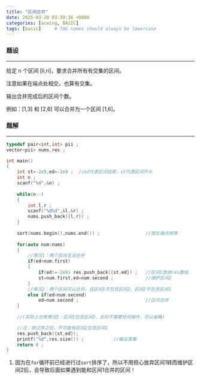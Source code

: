 ```yaml
---
title: "区间合并"
date: 2025-03-20 03:39:16 +0800
categories: [acwing, BASIC]
tags: [basic]     # TAG names should always be lowercase
---
```

### 题设
---
给定 n 个区间 \[li,ri]，要求合并所有有交集的区间。

注意如果在端点处相交，也算有交集。

输出合并完成后的区间个数。

例如：\[1,3] 和 \[2,6] 可以合并为一个区间 \[1,6]。

### 题解
---
```cpp
typedef pair<int,int> pii ;
vector<pii> nums,res ;

int main()
{
    int st=-2e9,ed=-2e9 ;  //ed代表区间结尾，st代表区间开头
    int n ;
    scanf("%d",&n) ; 
    
    while(n--)
    {
        int l,r ; 
        scanf("%d%d",&l,&r) ;
        nums.push_back({l,r}) ;
    }
    
    sort(nums.begin(),nums.end()) ;                 //按左端点排序
    
    for(auto num:nums)                   
    {
	    //情况1：两个区间无法合并
        if(ed<num.first)                            
        {
            if(ed!=-2e9) res.push_back({st,ed}) ;   //区间1放进res数组
            st=num.first,ed=num.second ;            //维护区间2
        }
        //情况2：两个区间可以合并，且区间1不包含区间2，区间2不包含区间1
        else if(ed<num.second)  
            ed=num.second ;                         //区间合并
    }  
    
    //(实际上也有情况3：区间1包含区间2，此时不需要任何操作，可以省略)

    //注：排过序之后，不可能有区间2包含区间1
	res.push_back({st,ed});
	printf("%d",res.size()) ;           //输出答案
    return 0 ;
}
```

1. 因为在`for`循环前已经进行过`sort`排序了，所以不用担心放弃区间1转而维护区间2后，会导致后面如果遇到能和区间1合并的区间！
